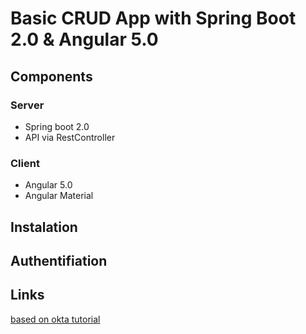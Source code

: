 # Basic CRUD App with Spring Boot 2.0 & Angular 5.0


## Components
### Server
* Spring boot 2.0
* API via RestController

### Client
* Angular 5.0
* Angular Material

## Instalation


## Authentifiation




## Links
[based on okta tutorial](https://github.com/oktadeveloper/okta-spring-boot-2-angular-5-example)